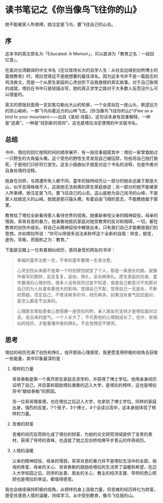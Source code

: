 # 读书笔记之《你当像鸟飞往你的山》


她不能被家人所束缚，她注定是飞鸟，要飞往自己的山去。

<!--more-->

## 序

这本书的英文原名为「Educated: A Memoir」，可以直译为「教育之名：一段回忆录」。

在面对台湾翻译的中文书名《在垃圾场长大的自学人生：从社会边缘到剑桥博士的震撼教育》时，塔拉觉得这不是她想要的最佳译名。因为这本书并不是一篇励志的鸡汤爽文，而是一个从原生家庭的心灵创伤下自我救赎的真实故事。对于自己取得的成就，塔拉在书中只是轻描淡写，她的真正求学之路对于大多数人反而没什么可以借鉴的。

英文的原版封面用一支铅笔勾勒出大山的轮廓，一个女孩站在一座山头，眺望远方的崇山峻岭，一群飞鸟向着远方的山林飞去。[你当像鸟飞往你的山]^(Flee as a bird to your mountain)——出自《圣经·诗篇》，这句话本身有双重解释，一种是“逃离”，一种是“找到新的信仰”。这也是塔拉决定使用的中文版书名。

## 总结

书中，塔拉的回忆按照时间的顺序展开，有一段往事插叙其中：塔拉一家曾救助过一只野生的大角猫头鹰。这个受伤的野性生灵发现自己被囚禁，险些将自己拍打致死，于是他们只好将它放生。这支小插曲似乎就是对这个书名的诠释，也是作者对自身处境的诠释。

她身在剑桥，与周遭所有人都不同，童年的独特经历让一部分的她永远属于那座大山，似乎显得格格不入，这是她无法剥离的原生家庭痕迹；另一部分的她不能被家人所束缚，她注定是飞鸟，要飞往自己的山去。这山是她为自己找寻的山峰，不是家人给她定义的山峰。她就是那只猫头鹰，有着自由飞翔的意志，不能教她属于那里。

教育给了塔拉全新看待家人看待世界的视角，她重新审视父亲的精神奴役，母亲的懦弱，哥哥肖恩的暴力，她勇敢地抵抗家庭对她受教育的反对和阻碍，一切，都在教育的创伤中成长。将自己从精神奴役中解放出来，只有我们自己才能解放我们的思想。亦如塔拉所说：“你可以用很多说法来称呼这个全新的自我：转变，蜕变，虚伪，背叛，而我称之为：教育。”

下面是豆瓣上一位有着相似经历，感同身受的网友的书评：

> 幸福的童年治愈一生，不幸的童年要用一生来治愈。
>
> 心灵创伤从来都不是某一个时刻顿悟就变了个人，那是一条很长的路。就像作者写的那样，反反复复，妥协，挣扎，妥协再挣扎。原生家庭的伤害，童年霸凌的心理创伤，很多人没有经历过是不知道，或者自己都意识不到那对自己的为人处事有着很大的影响。觉得自己不配，觉得自己一无是处，不断的质疑，否定自己，不管读再多的书，经历再多。如果没有勇气回去面对，是怎么都走不出来的。
>
> 心理医生帮助患者心里搭建一座信任的桥，亲人朋友的支持才是塔拉面对过去，走出来的底气。一个人长大了，不代表他的心理就成长了。也许，有相似的经历，才能看懂作者的挣扎。不会觉得还不够苦。

## 思考

塔拉的经历充满了创伤和挣扎，抛开那些心理感受，我更愿意用积极的视角去获取一些能量，其中印象最深的是：

1. 榜样的力量

    哥哥泰勒是第一个离开原生家庭去求学的，并获得了博士学位。他用亲身经历证明了自己，并启蒙和鼓励塔拉勇敢的迈入大学，是塔拉的榜样，这也是塔拉将书“献给泰勒”的原因。
    
    另一位哥哥理查德，也在塔拉之后迈入大学，也拿到了博士学位。同样的家庭出身，强烈的反差，7个孩子，3个博士，4个没读过高中，这本身就体现了榜样的力量。

2. 苦难的财富

    苦难的经历反而转化成了塔拉的财富，为她的论文研究领域提供了宝贵的素材，获得了导师的青睐，也造就了她之后剑桥哈佛平步青云的传奇经历。

3. 人情的温暖
    
    父亲的精神奴役，母亲的懦弱，哥哥肖恩的暴力并不是塔拉生活中的全部。祖母的疼爱、母亲的关心、哥哥泰勒的鼓励给塔拉的生活带了温暖和希望，在迈入大学校园之后，同学的友善、朋友的关心、教主的经济支援、导师的悉心照顾也是塔拉的幸运，都值得感恩。

我也会继续保持积极的视角，从榜样的身上汲取力量，将苦难的经历转化为财富，感受并感恩人情的温暖，持续学习，从中受到教育，像鸟飞往我的山。

